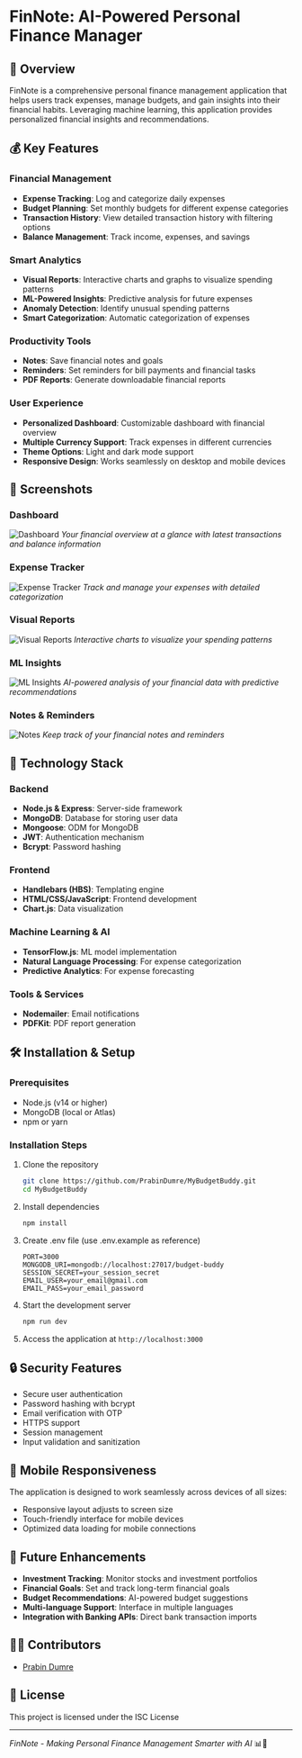 # FinNote: AI-Powered Personal Finance Manager

## 🌟 Overview

FinNote is a comprehensive personal finance management application that helps users track expenses, manage budgets, and gain insights into their financial habits. Leveraging machine learning, this application provides personalized financial insights and recommendations.

## 💰 Key Features

### Financial Management
- **Expense Tracking**: Log and categorize daily expenses
- **Budget Planning**: Set monthly budgets for different expense categories
- **Transaction History**: View detailed transaction history with filtering options
- **Balance Management**: Track income, expenses, and savings

### Smart Analytics
- **Visual Reports**: Interactive charts and graphs to visualize spending patterns
- **ML-Powered Insights**: Predictive analysis for future expenses
- **Anomaly Detection**: Identify unusual spending patterns
- **Smart Categorization**: Automatic categorization of expenses

### Productivity Tools
- **Notes**: Save financial notes and goals
- **Reminders**: Set reminders for bill payments and financial tasks
- **PDF Reports**: Generate downloadable financial reports

### User Experience
- **Personalized Dashboard**: Customizable dashboard with financial overview
- **Multiple Currency Support**: Track expenses in different currencies
- **Theme Options**: Light and dark mode support
- **Responsive Design**: Works seamlessly on desktop and mobile devices

## 📸 Screenshots

### Dashboard
![Dashboard](./screenshots/dashboard.png)
*Your financial overview at a glance with latest transactions and balance information*

### Expense Tracker
![Expense Tracker](./screenshots/expense-tracker.png)
*Track and manage your expenses with detailed categorization*

### Visual Reports
![Visual Reports](./screenshots/visuals.png)
*Interactive charts to visualize your spending patterns*

### ML Insights
![ML Insights](./screenshots/ml-insights.png)
*AI-powered analysis of your financial data with predictive recommendations*

### Notes & Reminders
![Notes](./screenshots/notes.png)
*Keep track of your financial notes and reminders*

## 🚀 Technology Stack

### Backend
- **Node.js & Express**: Server-side framework
- **MongoDB**: Database for storing user data
- **Mongoose**: ODM for MongoDB
- **JWT**: Authentication mechanism
- **Bcrypt**: Password hashing

### Frontend
- **Handlebars (HBS)**: Templating engine
- **HTML/CSS/JavaScript**: Frontend development
- **Chart.js**: Data visualization

### Machine Learning & AI
- **TensorFlow.js**: ML model implementation
- **Natural Language Processing**: For expense categorization
- **Predictive Analytics**: For expense forecasting

### Tools & Services
- **Nodemailer**: Email notifications
- **PDFKit**: PDF report generation

## 🛠️ Installation & Setup

### Prerequisites
- Node.js (v14 or higher)
- MongoDB (local or Atlas)
- npm or yarn

### Installation Steps
1. Clone the repository
   ```bash
   git clone https://github.com/PrabinDumre/MyBudgetBuddy.git
   cd MyBudgetBuddy
   ```

2. Install dependencies
   ```bash
   npm install
   ```

3. Create .env file (use .env.example as reference)
   ```
   PORT=3000
   MONGODB_URI=mongodb://localhost:27017/budget-buddy
   SESSION_SECRET=your_session_secret
   EMAIL_USER=your_email@gmail.com
   EMAIL_PASS=your_email_password
   ```

4. Start the development server
   ```bash
   npm run dev
   ```

5. Access the application at `http://localhost:3000`

## 🔒 Security Features
- Secure user authentication
- Password hashing with bcrypt
- Email verification with OTP
- HTTPS support
- Session management
- Input validation and sanitization

## 📱 Mobile Responsiveness
The application is designed to work seamlessly across devices of all sizes:
- Responsive layout adjusts to screen size
- Touch-friendly interface for mobile devices
- Optimized data loading for mobile connections

## 🔮 Future Enhancements
- **Investment Tracking**: Monitor stocks and investment portfolios
- **Financial Goals**: Set and track long-term financial goals
- **Budget Recommendations**: AI-powered budget suggestions
- **Multi-language Support**: Interface in multiple languages
- **Integration with Banking APIs**: Direct bank transaction imports

## 👨‍💻 Contributors
- [Prabin Dumre](https://github.com/PrabinDumre)

## 📄 License
This project is licensed under the ISC License

---

*FinNote - Making Personal Finance Management Smarter with AI* 📊💸 